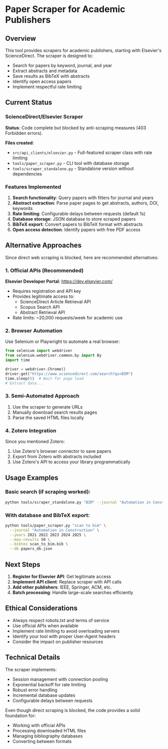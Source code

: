 # Paper Scraper for Academic Publishers

## Overview

This tool provides scrapers for academic publishers, starting with Elsevier's ScienceDirect. The scraper is designed to:

- Search for papers by keyword, journal, and year
- Extract abstracts and metadata
- Save results as BibTeX with abstracts
- Identify open access papers
- Implement respectful rate limiting

## Current Status

### ScienceDirect/Elsevier Scraper

**Status**: Code complete but blocked by anti-scraping measures (403 Forbidden errors).

**Files created**:
- `src/api_clients/elsevier.py` - Full-featured scraper class with rate limiting
- `tools/paper_scraper.py` - CLI tool with database storage
- `tools/scraper_standalone.py` - Standalone version without dependencies

### Features Implemented

1. **Search functionality**: Query papers with filters for journal and years
2. **Abstract extraction**: Parse paper pages to get abstracts, authors, DOI, keywords
3. **Rate limiting**: Configurable delays between requests (default 1s)
4. **Database storage**: JSON database to store scraped papers
5. **BibTeX export**: Convert papers to BibTeX format with abstracts
6. **Open access detection**: Identify papers with free PDF access

## Alternative Approaches

Since direct web scraping is blocked, here are recommended alternatives:

### 1. Official APIs (Recommended)

**Elsevier Developer Portal**: https://dev.elsevier.com/
- Requires registration and API key
- Provides legitimate access to:
  - ScienceDirect Article Retrieval API
  - Scopus Search API
  - Abstract Retrieval API
- Rate limits: ~20,000 requests/week for academic use

### 2. Browser Automation

Use Selenium or Playwright to automate a real browser:
```python
from selenium import webdriver
from selenium.webdriver.common.by import By
import time

driver = webdriver.Chrome()
driver.get("https://www.sciencedirect.com/search?qs=BIM")
time.sleep(5)  # Wait for page load
# Extract data...
```

### 3. Semi-Automated Approach

1. Use the scraper to generate URLs
2. Manually download search results pages
3. Parse the saved HTML files locally

### 4. Zotero Integration

Since you mentioned Zotero:
1. Use Zotero's browser connector to save papers
2. Export from Zotero with abstracts included
3. Use Zotero's API to access your library programmatically

## Usage Examples

### Basic search (if scraping worked):
```bash
python tools/scraper_standalone.py "BIM" --journal "Automation in Construction" --years 2023 2024 --max-results 100
```

### With database and BibTeX export:
```bash
python tools/paper_scraper.py "scan to bim" \
  --journal "Automation in Construction" \
  --years 2021 2022 2023 2024 2025 \
  --max-results 50 \
  --bibtex scan_to_bim.bib \
  --db papers_db.json
```

## Next Steps

1. **Register for Elsevier API**: Get legitimate access
2. **Implement API client**: Replace scraper with API calls
3. **Add other publishers**: IEEE, Springer, ACM, etc.
4. **Batch processing**: Handle large-scale searches efficiently

## Ethical Considerations

- Always respect robots.txt and terms of service
- Use official APIs when available
- Implement rate limiting to avoid overloading servers
- Identify your tool with proper User-Agent headers
- Consider the impact on publisher resources

## Technical Details

The scraper implements:
- Session management with connection pooling
- Exponential backoff for rate limiting
- Robust error handling
- Incremental database updates
- Configurable delays between requests

Even though direct scraping is blocked, the code provides a solid foundation for:
- Working with official APIs
- Processing downloaded HTML files
- Managing bibliography databases
- Converting between formats
